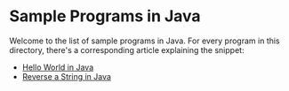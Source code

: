 # Sample Programs in Java

Welcome to the list of sample programs in Java. For every program in this
directory, there's a corresponding article explaining the snippet:

- [Hello World in Java](https://therenegadecoder.com/code/java/hello-world-in-java/)
- [Reverse a String in Java](https://therenegadecoder.com/code/java/reverse-a-string-in-java/)

